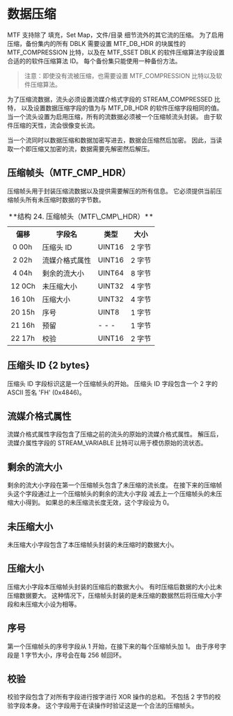 # 数据压缩

MTF 支持除了 填充，Set Map，文件/目录 细节流外的其它流的压缩。
为了启用压缩，备份集内的所有 DBLK 需要设置 MTF\_DB\_HDR 的块属性的 MTF\_COMPRESSION 比特，以及在 MTF\_SSET DBLK 的软件压缩算法字段设置合适的的软件压缩算法 ID。
每个备份集只能使用一种备份方法。

> 注意：即使没有流被压缩，也需要设置 MTF\_COMPRESSION 比特以及软件压缩算法。

为了压缩流数据，流头必须设置流媒介格式字段的 STREAM\_COMPRESSED 比特，
以及设置数据压缩字段的值为与 MTF\_DB\_HDR 的软件压缩字段相同的值。
当一个流头设置为启用压缩，所有的流数据必须被一个压缩帧流头封装。
由于软件压缩的天性，流会很像变长流。

当一个流同时以数据压缩和数据加密写进去，数据会压缩然后加密。
因此，当读取一个即压缩又加密的流，数据需要先解密然后解压。

## 压缩帧头（MTF\_CMP\_HDR）

压缩帧头用于封装压缩流数据以及提供需要解压的所有信息。
它必须提供当前压缩帧头所有未压缩时数据的字节数。

<table>
  <tr>
    <th>偏移</th><th>字段名</th><th>类型</th><th>大小</th>
  </tr>
  <tr>
    <td>&nbsp;0 00h</td><td>压缩头 ID</td><td>UINT16</td><td>2 字节</td>
  </tr>
  <tr>
    <td>&nbsp;2 02h</td><td>流媒介格式属性</td><td>UINT16</td><td>2 字节</td>
  </tr>
  <tr>
    <td>&nbsp;4 04h</td><td>剩余的流大小</td><td>UINT64</td><td>8 字节</td>
  </tr>
  <tr>
    <td>12 0Ch</td><td>未压缩大小</td><td>UINT32</td><td>4 字节</td>
  </tr>
  <tr>
    <td>16 10h</td><td>压缩大小</td><td>UINT32</td><td>4 字节</td>
  </tr>
  <tr>
    <td>20 15h</td><td>序号</td><td>UINT8</td><td>1 字节</td>
  </tr>
  <tr>
    <td>21 16h</td><td>预留</td><td>- - -</td><td>1 字节</td>
  </tr>
  <tr>
    <td>22 17h</td><td>校验</td><td>UINT16</td><td>2 字节</td>
  </tr>
  <caption>**结构 24. 压缩帧头（MTF\_CMP\_HDR）**
</table>

## 压缩头 ID {2 bytes}

压缩头 ID 字段标识这是一个压缩帧头的开始。
压缩头 ID 字段包含一个 2 字的 ASCII 签名 'FH' (0x4846)。

## 流媒介格式属性

流媒介格式属性字段包含了压缩之前的流头的原始的流媒介格式属性。
解压后，流媒介属性字段的 STREAM\_VARIABLE 比特可以用于模仿原始的流状态。

## 剩余的流大小

剩余的流大小字段在第一个压缩帧头包含了未压缩的流长度。
在接下来的压缩帧头这个字段通过上一个压缩帧头的剩余的流大小字段
减去上一个压缩帧头的未压缩大小得到。
如果总的未压缩流长度无效，这个字段设为 0。

## 未压缩大小

未压缩大小字段包含了本压缩帧头封装的未压缩时的数据大小。

## 压缩大小

压缩大小字段本压缩帧头封装的压缩后的数据大小。
有时压缩后数据的大小比未压缩数据要大。
这种情况下，压缩帧头封装的是未压缩的数据然后将压缩大小字段和未压缩大小设为相等。

## 序号

第一个压缩帧头的序号字段从 1 开始，在接下来的每个压缩帧头加 1。
由于序号字段是 1 字节大小，序号会在每 256 帧回环。

## 校验

校验字段包含了对所有字段进行按字进行 XOR 操作的总和。
不包括 2 字节的校验字段本身。
这个字段用于在读操作时验证这是一个合法的压缩帧头。
